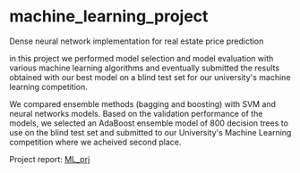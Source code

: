 # machine_learning_project
Dense neural network implementation for real estate price prediction

in this project we performed model selection and model evaluation with various machine learning algorithms and eventually submitted the results obtained with our best model on a blind test set for our university's machine learning competition.

We compared ensemble methods (bagging and boosting) with SVM and neural networks models. Based on the validation performance of the models, we selected an AdaBoost ensemble model of 800 decision trees to use on the blind test set and submitted to our University's Machine Learning competition where we acheived second place.

Project report: [ML_prj](/ML_prj.pdf)
